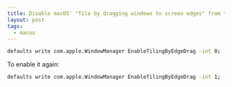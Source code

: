 ```yaml
---
title: Disable macOS' "Tile by dragging windows to screen edges" from the command line
layout: post
tags:
  - macos
---
```


```sh
defaults write com.apple.WindowManager EnableTilingByEdgeDrag -int 0;
```

To enable it again:

```sh
defaults write com.apple.WindowManager EnableTilingByEdgeDrag -int 1;
```
